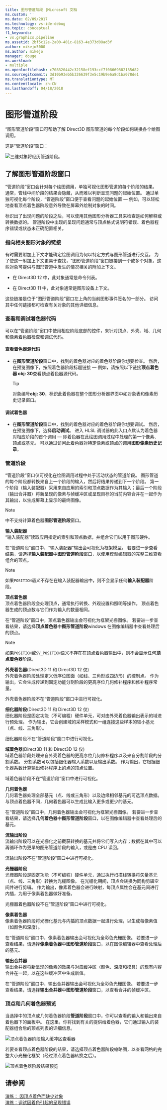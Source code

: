 ```yaml
---
title: 图形管道阶段 |Microsoft 文档
ms.custom: ''
ms.date: 02/09/2017
ms.technology: vs-ide-debug
ms.topic: conceptual
f1_keywords:
- vs.graphics.pipeline
ms.assetid: 2bf5c12e-2a00-401c-8163-4e373d08ad3f
author: mikejo5000
ms.author: mikejo
manager: douge
ms.workload:
- multiple
ms.openlocfilehash: c708320442c32158ef193ccf7f08669882135d82
ms.sourcegitcommit: 3d10b93eb5b326639f3e5c19b9e6a8d1ba078de1
ms.translationtype: MT
ms.contentlocale: zh-CN
ms.lasthandoff: 04/18/2018
---
```

# <a name="graphics-pipeline-stages"></a>图形管道阶段
“图形管道阶段”窗口可帮助了解 Direct3D 图形管道的每个阶段如何转换各个绘图调用。  
  
 这是“管道阶段”窗口：  
  
 ![三维对象将经历管道阶段。](media/gfx_diag_demo_pipeline_stages_orientation.png)
  
## <a name="understanding-the-graphics-pipeline-stages-window"></a>了解图形管道阶段窗口  
 “管道阶段”窗口会针对每个绘图调用，单独可视化图形管道的每个阶段的结果。 通常，管线中间阶段的结果会隐藏，从而难以判断呈现问题的起始位置。 通过单独可视化每个阶段，“管道阶段”窗口便于查看问题的起始位置 — 例如，可以轻松地查看顶点着色器阶段意外导致在屏幕外绘制对象的时间。  
  
 标识出了出现问题的阶段之后，可以使用其他图形分析器工具来检查是如何解释或转换数据的。 管道阶段中出现的呈现问题通常与顶点格式说明符错误、着色器程序错误或状态未正确配置相关。  
  
### <a name="links-to-related-graphics-objects"></a>指向相关图形对象的链接  
 有时需要附加上下文才能确定绘图调用为何以特定方式与图形管道进行交互。 为了使这一附加上下文更易于查找，“图形管道阶段”窗口链接到一个或多个对象，这些对象可提供与图形管道中发生的情况相关的附加上下文。  
  
-   在 Direct3D 12 中，此对象通常是命令列表。  
  
-   在 Direct3D 11 中，此对象通常是图形设备上下文。  
  
 这些链接是位于“图形管道阶段”窗口左上角的当前图形事件签名的一部分。 访问其中任何链接都可检查有关对象的其他详细信息。  
  
### <a name="viewing-and-debugging-shader-code"></a>查看和调试着色器代码  
 可以在“管道阶段”窗口中使用相应阶段底部的控件，来针对顶点、外壳、域、几何和像素着色器检查和调试代码。  
  
#### <a name="to-view-a-shaders-source-code"></a>查看着色器源代码  
  
-   在**图形管道阶段**窗口中，找到的着色器对应的着色器阶段你想要检查。 然后，在预览图像下，按照着色器阶段标题链接 — 例如，请按照以下链接**顶点着色器 obj: 30**查看顶点着色器源代码。  
  
    > [!TIP]
    >  对象编号**obj: 30**，标识此着色器在整个图形分析器界面中如对象表和像素历史记录窗口。  
  
#### <a name="to-debug-a-shader"></a>调试着色器  
  
-   在**图形管道阶段**窗口中，找到的着色器对应的着色器阶段你想要调试。 然后，在预览图像下，选择**启动调试**。 进入 HLSL 调试器的此入口点默认为着色器对相应阶段的首个调用 — 即着色器在此绘图调用过程中处理的第一个像素、顶点或基元。 可以通过访问此着色器对特定像素或顶点的调用**图形像素历史记录**。  
  
### <a name="the-pipeline-stages"></a>管道阶段  
 “管道阶段”窗口仅可视化在绘图调用过程中处于活动状态的管道阶段。 图形管道的每个阶段都转换来自上一个阶段的输入，然后将结果传递到下一个阶段。 第一个阶段（输入装配器）采用来自应用的索引和顶点数据作为其输入；最后一个阶段（输出合并器）将新呈现的像素与帧缓冲区或呈现目标的当前内容合并在一起作为其输出，以生成屏幕上显示的最终图像。  
  
> [!NOTE]
>  中不支持计算着色器**图形管道阶段**窗口。  
  
 **输入装配器**  
 “输入装配器”读取应用指定的索引和顶点数据，并组合它们以用于图形硬件。  
  
 在“管道阶段”窗口中，“输入装配器”输出会可视化为框架模型。 若要进一步查看结果，请选择**输入装配器**中**图形管道阶段**窗口，以使用模型编辑器的完整三维查看组合的顶点。  
  
> [!NOTE]
>  如果`POSITION`语义不存在在输入装配器输出中，则不会显示任何**输入装配器**阶段。  
  
 **顶点着色器**  
 顶点着色器阶段会处理顶点，通常执行转换、外观设置和照明等操作。 顶点着色器生成的顶点数与它们作为输入的数量相同。  
  
 在“管道阶段”窗口中，顶点着色器输出会可视化为框架光栅图像。 若要进一步查看结果，请选择**顶点着色器**中**图形管道阶段**windows 在图像编辑器中查看处理后的顶点。  
  
> [!NOTE]
>  如果`POSITION`或`SV_POSITION`语义不存在在顶点着色器输出中，则不会显示任何**顶点着色器**阶段。  
  
 **外壳着色器**(Direct3D 11 和 Direct3D 12 仅)  
 外壳着色器阶段处理定义低序位图面（如线、三角形或四边形）的控制点。 作为输出，它会生成传递到固定功能分割阶段的更高序位几何修补程序和修补程序常量。  
  
 外壳着色器阶段不在“管道阶段”窗口中进行可视化。  
  
 **细化器阶段**(Direct3D 11 和 Direct3D 12 仅)  
 细化器阶段是固定功能（不可编程）硬件单元，可对由外壳着色器输出表示的域进行预处理。 作为输出，它会创建域的采样模式和一组连接这些样本的较小基元（点、线、三角形）。  
  
 细化器阶段不在“管道阶段”窗口中进行可视化。  
  
 **域着色器**(Direct3D 11 和 Direct3D 12 仅)  
 域着色器阶段处理来自外壳着色器的更高序位几何修补程序以及来自分割阶段的分割系数。 分割系数可以包括细化器输入系数以及输出系数。 作为输出，它根据细化器系数计算输出修补程序上的点的顶点位置。  
  
 域着色器阶段不在“管道阶段”窗口中进行可视化。  
  
 **几何着色器**  
 几何着色器处理全部基元（点、线或三角形）以及边缘相邻基元的可选顶点数据。 与顶点着色器不同，几何着色器可以生成比输入更多或更少的基元。  
  
 在“管道阶段”窗口中，几何着色器输出会可视化为框架光栅图像。 若要进一步查看结果，请选择**几何着色器**中**图形管道阶段**窗口，以在图像编辑器中查看处理后的基元。  
  
 **流输出阶段**  
 流输出阶段可以在光栅化之前截获转换的基元并将它们写入内存；数据在其中可以再循环作为更早的图形管道阶段的输入，或是由 CPU 读回。  
  
 流输出阶段不在“管道阶段”窗口中进行可视化。  
  
 **光栅器阶段**  
 光栅器阶段是固定功能（不可编程）硬件单元，通过执行扫描线转换将矢量基元（点、线、三角形）转换为光栅图像。 在光栅化期间，顶点会转换为同构剪辑空间并进行剪辑。 作为输出，像素着色器会进行映射，每顶点属性会在基元间进行内插，为用于像素着色器做好准备。  
  
 光栅器着色器阶段不在“管道阶段”窗口中进行可视化。  
  
 **像素着色器**  
 像素着色器阶段将光栅化基元与内插的顶点数据一起进行处理，以生成每像素值（如颜色和深度）。  
  
 在“管道阶段”窗口中，像素着色器输出会可视化为全彩色光栅图像。 若要进一步查看结果，请选择**像素着色器**中**图形管道阶段**窗口，以在图像编辑器中查看处理后的基元。  
  
 **输出合并器**  
 输出合并器将新呈现的像素的效果与对应缓冲区（颜色、深度和模具）的现有内容合并在一起，以在这些缓冲区中生成新值。  
  
 在“管道阶段”窗口中，输出合并器输出会可视化为全彩色光栅图像。 若要进一步查看结果，请选择**输出合并器**中**图形管道阶段**窗口，以查看合并的帧缓冲区。  
  
### <a name="vertex-and-geometry-shader-preview"></a>顶点和几何着色器预览  
 当选择中的顶点或几何着色器阶段**管道阶段**窗口中，你可以查看的输入和输出来自着色器下的面板中。  在这里，你将找到有关的提供给着色器，它们通过输入的装配器组合后的顶点列表的详细信息。  

 ![顶点着色器阶段输入缓冲区查看器](media/gfx_diag_vertex_shader_inbuffers.png)  
  
 若要查看顶点着色器阶段的结果，请选择顶点着色器阶段缩略图，以查看网格的完整大小光栅化框架（经过顶点着色器转换之后）。  
  
 ![顶点着色器阶段结果预览](media/gfx_diag_vertex_shader_preview.png)  
  
## <a name="see-also"></a>请参阅  
 [演练： 因顶点着色而缺少对象](walkthrough-missing-objects-due-to-vertex-shading.md)   
 [演练：调试因着色引起的呈现错误](walkthrough-debugging-rendering-errors-due-to-shading.md)